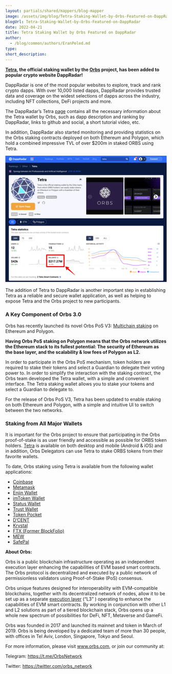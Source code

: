 ```yaml
---
layout: partials/shared/mappers/blog-mapper
image: /assets/img/blog/Tetra-Staking-Wallet-by-Orbs-Featured-on-DappRadar/bg.jpg
blogUrl: Tetra-Staking-Wallet-by-Orbs-Featured-on-DappRadar
date: 2022-04-21
title: Tetra Staking Wallet by Orbs Featured on DappRadar
author:
  - /blog/common/authors/EranPeled.md
type:
short_description:
---
```


**[Tetra](https://staking.orbs.network/), the official staking wallet by the [Orbs](https://www.orbs.com/) project, has been added to popular crypto website DappRadar!**

DappRadar is one of the most popular websites to explore, track and rank crypto dapps. With over 10,000 listed dapps, DappRadar provides trusted data and coverage on the widest selections of dapps across the industry, including NFT collections, DeFi projects and more.
 
The DappRadar’s Tetra [page](https://dappradar.com/multichain/other/tetra) contains all the necessary information about the Tetra wallet by Orbs, such as dapp description and ranking by DappRadar, links to github and social, a short tutorial video, etc.
 
In addition, DappRadar also started monitoring and providing statistics on the Orbs staking contracts deployed on both Ethereum and Polygon, which hold a combined impressive TVL of over $200m in staked ORBS using Tetra.
 
 
![dappradar](/assets/img/blog/Tetra-Staking-Wallet-by-Orbs-Featured-on-DappRadar/image1.png)


The addition of Tetra to DappRadar is another important step in establishing Tetra as a reliable and secure wallet application, as well as helping to expose Tetra and the Orbs project to new participants.

### A Key Component of Orbs 3.0

Orbs has recently launched its novel Orbs PoS V3: [Multichain staking](https://www.orbs.com/PolygonStakingDate/) on Ethereum and Polygon.

**Having Orbs PoS staking on Polygon means that the Orbs network utilizes the Ethereum stack to its fullest potential: The security of Ethereum as the base layer, and the scalability & low fees of Polygon as L2.**

In order to participate in the Orbs PoS mechanism, token holders are required to stake their tokens and select a Guardian to delegate their voting power to. In order to simplify the interaction with the staking contract, the Orbs team developed the Tetra wallet, with a simple and convenient interface. The Tetra staking wallet allows you to stake your tokens and select a Guardian to delegate to.

For the release of Orbs PoS V3, Tetra has been updated to enable staking on both Ethereum and Polygon, with a simple and intuitive UI to switch between the two networks.

### Staking from All Major Wallets

It is important for the Orbs project to ensure that participating in the Orbs proof-of-stake is as user friendly and accessible as possible for ORBS token holders. [Tetra](https://staking.orbs.network/) is available on both desktop and mobile (Android & iOS) and in addition, Orbs Delegators can use Tetra to stake ORBS tokens from their favorite wallets. 
 
To date, Orbs staking using Tetra is available from the following wallet applications:
 
- [Coinbase](https://www.orbs.com/orbs-staking-is-now-available-on-the-coinbase-wallet-mobile-app)
- [Metamask](https://www.orbs.com/orbs-swaps-and-staking-now-available-on-metamask-wallet)
- [Enjin Wallet](https://www.orbs.com/tetra-staking-wallet-by-orbs-now-on-mobile)
- [imToken Wallet](https://www.orbs.com/orbs-tetra-staking-is-now-available-on-imtoken-wallet)
- [Status Wallet](https://www.orbs.com/orbs-staking-is-now-available-on-the-status-wallet-mobile-app)
- [Trust Wallet](https://www.orbs.com/orbs-staking-is-now-available-on-the-trust-wallet-mobile)
- [Token Pocket](https://www.orbs.com/orbs-staking-is-now-available-on-token-pocket-wallet-mobile-app)
- [D’CENT](https://www.orbs.com/orbs-staking-is-now-available-on-dcent-wallet-mobile-app/)
- [Krystal](https://www.orbs.com/orbs-and-krystal-announce-a-partnership-focused-on-defi/)
- [FTX (Former BlockFolio)](https://www.orbs.com/orbs-is-now-available-on-blockfolio/)
- [MEW](https://play.google.com/store/apps/details?id=com.myetherwallet.mewwallet&hl=en&gl=US)
- [SafePal](https://www.orbs.com/Orbs-Staking-is-Now-Available-on-the-SafePal-Crypto-Wallet/)


<div class='line-separator'> </div>

**About Orbs:**


Orbs is a public blockchain infrastructure operating as an independent execution layer enhancing the capabilities of EVM based smart contracts. The Orbs protocol is decentralized and executed by a public network of permissionless validators using Proof-of-Stake (PoS) consensus.

Orbs unique features designed for interoperability with EVM-compatible blockchains, together with its decentralized network of nodes, allow it to be set up as a separate [execution layer](https://www.orbs.com/How-Orbs-Hybrid-Architecture-Is-Becoming-a-Game-Changer-in-DeFi/) (“L3” ) operating to enhance the capabilities of EVM smart contracts. By working in conjunction with other L1 and L2 solutions as part of a tiered blockchain stack, Orbs opens up a whole new spectrum of possibilities for DeFi, NFT, Metaverse and GameFi.

Orbs was founded in 2017 and launched its mainnet and token in March of 2019. Orbs is being developed by a dedicated team of more than 30 people, with offices in Tel Aviv, London, Singapore, Tokyo and Seoul.

For more information, please visit www.orbs.com, or join our community at:

Telegram: https://t.me/OrbsNetwork

Twitter: https://twitter.com/orbs_network

